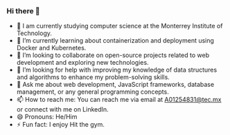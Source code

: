 ### Hi there 👋

* 🔭 I am currently studying computer science at the Monterrey Institute of Technology. 
* 🌱 I’m currently learning about containerization and deployment using Docker and Kubernetes.
* 👯 I’m looking to collaborate on open-source projects related to web development and exploring new technologies.
* 🤔 I’m looking for help with improving my knowledge of data structures and algorithms to enhance my problem-solving skills.
* 💬 Ask me about web development, JavaScript frameworks, database management, or any general programming concepts.
* 📫 How to reach me: You can reach me via email at A01254831@tec.mx or connect with me on LinkedIn.
* 😄 Pronouns: He/Him
* ⚡ Fun fact: I enjoy Hit the gym.

